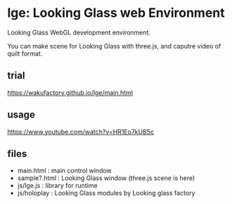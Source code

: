 # lge: Looking Glass web Environment

Looking Glass WebGL development environment.

You can make scene for Looking Glass with three.js, and caputre video of quilt format.

## trial 

https://wakufactory.github.io/lge/main.html

## usage

https://www.youtube.com/watch?v=HR1Eo7kUB5c

## files
 - main.html : main control window
 - sample?.html : Looking Glass window (three.js scene is here)
 - js/lge.js : library for runtime 
 - js/holoplay : Looking Glass modules by Looking glass factory 
